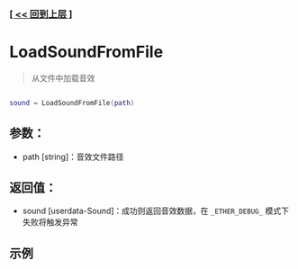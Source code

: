 ### [[ << 回到上层 ]](index.md)

# LoadSoundFromFile

> 从文件中加载音效

```lua

sound = LoadSoundFromFile(path)

```

## 参数：

+ path [string]：音效文件路径

## 返回值：

+ sound [userdata-Sound]：成功则返回音效数据，在 `_ETHER_DEBUG_` 模式下失败将触发异常

## 示例

```lua

```